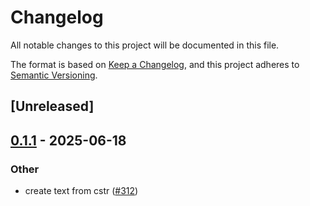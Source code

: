 # Changelog

All notable changes to this project will be documented in this file.

The format is based on [Keep a Changelog](https://keepachangelog.com/en/1.0.0/),
and this project adheres to [Semantic Versioning](https://semver.org/spec/v2.0.0.html).

## [Unreleased]

## [0.1.1](https://github.com/aranya-project/aranya-core/compare/aranya-policy-text-v0.1.0...aranya-policy-text-v0.1.1) - 2025-06-18

### Other

- create text from cstr ([#312](https://github.com/aranya-project/aranya-core/pull/312))
